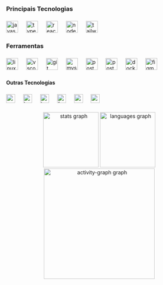 <h3 align="left">Principais Tecnologias</h3>

###

<div align="left">
  <img src="https://skillicons.dev/icons?i=js" height="32" alt="javascript logo"  />
  <img width="14" />
  <img src="https://skillicons.dev/icons?i=ts" height="32" alt="typescript logo"  />
  <img width="14" />
  <img src="https://skillicons.dev/icons?i=react" height="32" alt="react logo"  />
  <img width="14" />
  <img src="https://skillicons.dev/icons?i=nodejs" height="32" alt="nodejs logo"  />
  <img width="14" />
  <img src="https://skillicons.dev/icons?i=tailwind" height="32" alt="tailwindcss logo"  />
</div>

###

<h3 align="left">Ferramentas</h3>

###

<div align="left">
  <img src="https://skillicons.dev/icons?i=linux" height="32" alt="linux logo"  />
  <img width="14" />
  <img src="https://skillicons.dev/icons?i=vscode" height="32" alt="vscode logo"  />
  <img width="14" />
  <img src="https://skillicons.dev/icons?i=git" height="32" alt="git logo"  />
  <img width="14" />
  <img src="https://skillicons.dev/icons?i=mysql" height="32" alt="mysql logo"  />
  <img width="14" />
  <img src="https://skillicons.dev/icons?i=postgres" height="32" alt="postgresql logo"  />
  <img width="14" />
  <img src="https://skillicons.dev/icons?i=postman" height="32" alt="postman logo"  />
  <img width="14" />
  <img src="https://skillicons.dev/icons?i=docker" height="32" alt="docker logo"  />
  <img width="14" />
  <img src="https://skillicons.dev/icons?i=figma" height="32" alt="figma logo"  />
</div>

###

<h4 align="left">Outras Tecnologias</h4>

###

<div align="left">
  <img src="https://cdn.jsdelivr.net/gh/devicons/devicon/icons/sass/sass-original.svg" height="24" alt="sass logo"  />
  <img width="14" />
  <img src="https://cdn.jsdelivr.net/gh/devicons/devicon/icons/bootstrap/bootstrap-original.svg" height="24" alt="bootstrap logo"  />
  <img width="14" />
  <img src="https://cdn.jsdelivr.net/gh/devicons/devicon/icons/bulma/bulma-plain.svg" height="24" alt="bulma logo"  />
  <img width="14" />
  <img src="https://cdn.jsdelivr.net/gh/devicons/devicon/icons/foundation/foundation-original.svg" height="24" alt="foundation logo"  />
  <img width="14" />
  <img src="https://cdn.jsdelivr.net/gh/devicons/devicon/icons/nextjs/nextjs-original.svg" height="24" alt="nextjs logo"  />
  <img width="14" />
  <img src="https://cdn.jsdelivr.net/gh/devicons/devicon/icons/vuejs/vuejs-original.svg" height="24" alt="vuejs logo"  />
</div>

###

<div align="center">
  <img src="https://github-readme-stats.vercel.app/api?username=csoaresdev&hide_title=true&hide_rank=false&show_icons=true&include_all_commits=true&count_private=true&disable_animations=false&theme=github_dark&locale=en&hide_border=true&order=1" height="150" alt="stats graph"  />
  <img src="https://github-readme-stats.vercel.app/api/top-langs?username=csoaresdev&locale=en&hide_title=false&layout=compact&card_width=320&langs_count=5&theme=github_dark&hide_border=true&order=2" height="150" alt="languages graph"  />
  <img src="https://github-readme-activity-graph.vercel.app/graph?username=csoaresdev&radius=16&theme=github-dark&area=true&order=5&hide_title=true&hide_border=true" height="300" alt="activity-graph graph"  />
</div>

###
